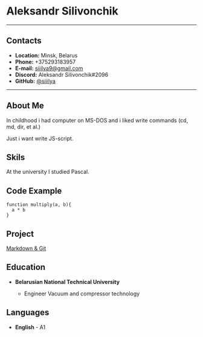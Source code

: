 # Aleksandr Silivonchik

---

## **Contacts**


- **Location:** Minsk, Belarus
- **Phone:** +375293183957
- **E-mail:** siiilya9@gmail.com
- **Discord:** Aleksandr Silivonchik#2096
- **GitHub:** [@siiilya](https://github.com/Siiilya)

---

## About Me

In childhood i had computer on MS-DOS and i liked write commands (cd, md, dir, et al.)

Just i want write JS-script.

## Skils

At the university I studied Pascal.

## Code Example

```
function multiply(a, b){
  a * b
}
```

## Project

[Markdown & Git](https://github.com/Siiilya/rsschool-cv.git)

## Education

* **Belarusian National Technical University**

    - Engineer Vacuum and compressor technology

## Languages
* **English** - A1
